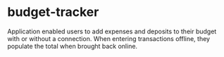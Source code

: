 # budget-tracker
Application enabled users to add expenses and deposits to their budget with or without a connection. When entering transactions offline, they populate the total when brought back online.
